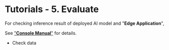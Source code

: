 # Tutorials - 5. Evaluate

For checking inference result of deployed AI model and "**Edge Application**",

See ["**Console Manual**"](https://developer.aitrios.sony-semicon.com/en/documents/console-user-manual) for details.

- Check data
